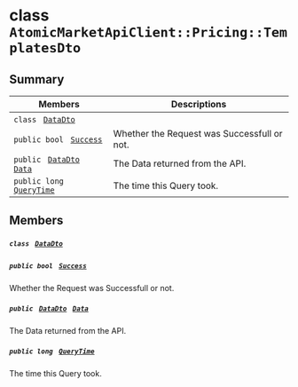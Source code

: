# class `AtomicMarketApiClient::Pricing::TemplatesDto` 

## Summary

 Members                                | Descriptions                                
----------------------------------------|---------------------------------------------
`class ` [`DataDto`](.github/workflows/documentation/md/AtomicMarketApiClient--Pricing--TemplatesDto--DataDto.md#class_atomic_market_api_client_1_1_pricing_1_1_templates_dto_1_1_data_dto)        | 
`public bool ` [`Success`](#class_atomic_market_api_client_1_1_pricing_1_1_templates_dto_1a506fb037fbb6bfe8f254c021a2c3cfac) | Whether the Request was Successfull or not.
`public ` [`DataDto`](.github/workflows/documentation/md/AtomicMarketApiClient--Pricing--TemplatesDto--DataDto.md#class_atomic_market_api_client_1_1_pricing_1_1_templates_dto_1_1_data_dto)` ` [`Data`](#class_atomic_market_api_client_1_1_pricing_1_1_templates_dto_1a6ed89521b3da4f30d2ab82c36d0afd13) | The Data returned from the API.
`public long ` [`QueryTime`](#class_atomic_market_api_client_1_1_pricing_1_1_templates_dto_1a6cc7a06930fbe1e28eb7eed2599015c9) | The time this Query took.

## Members

##### `class ` [`DataDto`](.github/workflows/documentation/md/AtomicMarketApiClient--Pricing--TemplatesDto--DataDto.md#class_atomic_market_api_client_1_1_pricing_1_1_templates_dto_1_1_data_dto) 

##### `public bool ` [`Success`](#class_atomic_market_api_client_1_1_pricing_1_1_templates_dto_1a506fb037fbb6bfe8f254c021a2c3cfac) 

Whether the Request was Successfull or not.

##### `public ` [`DataDto`](.github/workflows/documentation/md/AtomicMarketApiClient--Pricing--TemplatesDto--DataDto.md#class_atomic_market_api_client_1_1_pricing_1_1_templates_dto_1_1_data_dto)` ` [`Data`](#class_atomic_market_api_client_1_1_pricing_1_1_templates_dto_1a6ed89521b3da4f30d2ab82c36d0afd13) 

The Data returned from the API.

##### `public long ` [`QueryTime`](#class_atomic_market_api_client_1_1_pricing_1_1_templates_dto_1a6cc7a06930fbe1e28eb7eed2599015c9) 

The time this Query took.

